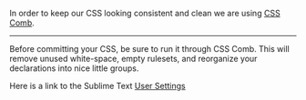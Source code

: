 In order to keep our CSS looking consistent and clean we are using [CSS Comb][1].

---

Before committing your CSS, be sure to run it through CSS Comb. This will remove unused white-space, empty rulesets, and reorganize your declarations into nice little groups.

Here is a link to the Sublime Text [User Settings][2]


  [1]: http://csscomb.com/
  [2]: http://confluence.epnet.com/display/webdev/CSSComb+-+Sublime%2C+Settings+-+User